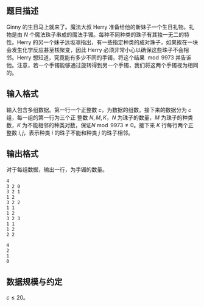 ## 题目描述

Ginny 的生日马上就来了。魔法大叔 Herry 准备给他的新妹子一个生日礼物。礼物是由 $N$ 个魔法珠子串成的魔法手镯。每种不同种类的珠子有其独一无二的特性。Herry 的另一个妹子远坂凛指出，有一些指定种类的成对珠子，如果挨在一块会发生化学反应甚至核聚变，因此 Herry 必须非常小心以确保这些珠子不会相邻。Herry 想知道，究竟能有多少不同的手镯，将这个结果 $\bmod 9973$ 并告诉他。注意，若一个手镯能够通过旋转得到另一个手镯，我们将这两个手镯视为相同的。

## 输入格式

输入包含多组数据。第一行一个正整数 $c$，为数据的组数。接下来的数据分为 $c$ 组，每一组的第一行为三个正
整数 $N,M,K$，$N$ 为珠子的数量，$M$ 为珠子的种类数，$K$ 为不能相邻的种类对数，保证$N \bmod 9973 \ne 0$。接下来 $K$ 行每行两个正整数 $i,j$，表示种类 $i$ 的珠子不能和种类 $j$ 的珠子相邻。

## 输出格式

对于每组数据，输出一行，为手镯的数量。

```input1
4
3 2 0
3 2 1
1 2
3 2 2
1 1
1 2
3 2 3
1 1
1 2
2 2
```

```output1
4
2
1
0
```

## 数据规模与约定

$c\le20$。



